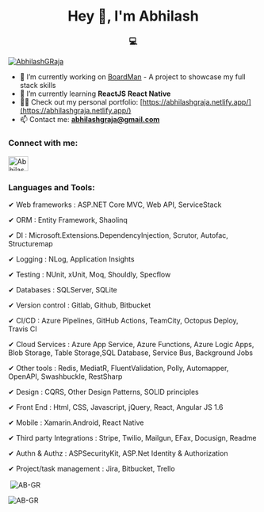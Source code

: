 <h1 align="center">Hey 👋, I'm Abhilash</h1>
<h3 align="center">💻</h3>

<p align="left"> <a href="https://twitter.com/AbhilashGRaja" target="blank"><img src="https://img.shields.io/twitter/follow/AbhilashGRaja?logo=twitter&style=for-the-badge" alt="AbhilashGRaja" /></a> </p>

- 🔭 I’m currently working on [BoardMan](https://github.com/AB-GR/BoardMan) - A project to showcase my full stack skills
- 🌱 I’m currently learning **ReactJS** **React Native**
- 👨‍💻 Check out my personal portfolio: [https://abhilashgraja.netlify.app/](https://abhilashgraja.netlify.app/)
- 📫 Contact me: **abhilashgraja@gmail.com**

<h3 align="left">Connect with me:</h3>
<p align="left">
<a href="https://twitter.com/AbhilashGRaja" target="blank"><img align="center" src="https://cdn.jsdelivr.net/npm/simple-icons@3.0.1/icons/twitter.svg" alt="AbhilashGRaja" height="30" width="40" /></a>
</p>

<h3 align="left">Languages and Tools:</h3>
✔ Web frameworks : ASP.NET Core MVC, Web API, ServiceStack

✔ ORM : Entity Framework, Shaolinq

✔ DI : Microsoft.Extensions.DependencyInjection, Scrutor, Autofac, Structuremap

✔ Logging : NLog, Application Insights

✔ Testing : NUnit, xUnit, Moq, Shouldly, Specflow

✔ Databases : SQLServer, SQLite

✔ Version control : Gitlab, Github, Bitbucket

✔ CI/CD : Azure Pipelines, GitHub Actions, TeamCity, Octopus Deploy, Travis CI

✔ Cloud Services : Azure App Service, Azure Functions, Azure Logic Apps, Blob Storage, Table Storage,SQL Database, Service Bus, Background Jobs

✔ Other tools : Redis, MediatR, FluentValidation, Polly, Automapper, OpenAPI, Swashbuckle, RestSharp

✔ Design : CQRS, Other Design Patterns, SOLID principles

✔ Front End : Html, CSS, Javascript, jQuery, React, Angular JS 1.6

✔ Mobile : Xamarin.Android, React Native

✔ Third party Integrations : Stripe, Twilio, Mailgun, EFax, Docusign, Readme

✔ Authn & Authz : ASPSecurityKit, ASP.Net Identity & Authorization

✔ Project/task management : Jira, Bitbucket, Trello

<p>&nbsp;<img align="center" src="https://github-readme-stats.vercel.app/api?username=AB-GR&show_icons=true&locale=en&title_color=green&icon_color=bb2acf&text_color=daf7dc&bg_color=151515" alt="AB-GR" />
</p>


<p><img align="left" src="https://github-readme-streak-stats.herokuapp.com/?user=AB-GR&theme=dark" alt="AB-GR" /></p>

<!--
**AB-GR/AB-GR** is a ✨ _special_ ✨ repository because its `README.md` (this file) appears on your GitHub profile.

Here are some ideas to get you started:

- 🔭 I’m currently working on ...
- 🌱 I’m currently learning ...
- 👯 I’m looking to collaborate on ...
- 🤔 I’m looking for help with ...
- 💬 Ask me about ...
- 📫 How to reach me: ...
- 😄 Pronouns: ...
- ⚡ Fun fact: ...
-->
